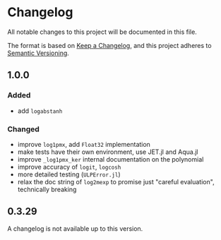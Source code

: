 # Changelog

All notable changes to this project will be documented in this file.

The format is based on [Keep a Changelog](https://keepachangelog.com/en/1.1.0/),
and this project adheres to [Semantic Versioning](https://semver.org/spec/v2.0.0.html).

## 1.0.0

### Added

- add `logabstanh`

### Changed

- improve `log1pmx`, add `Float32` implementation
- make tests have their own environment, use JET.jl and Aqua.jl
- improve `_log1pmx_ker` internal documentation on the polynomial
- improve accuracy of `logit`, `logcosh`
- more detailed testing (`ULPError.jl`)
- relax the doc string of `log2mexp` to promise just "careful evaluation", technically breaking

## 0.3.29

A changelog is not available up to this version.
